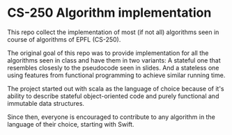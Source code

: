 CS-250 Algorithm implementation
===============================

This repo collect the implementation of most (if not all) algorithms seen in course of
algorithms of EPFL (CS-250).

The original goal of this repo was to provide implementation for all the algorithms seen in class and have them in two variants: A stateful one that resembles closesly to the pseudocode seen in slides. And a stateless one using features from functional programming to achieve similar running time.

The project started out with scala as the language of choice because of it's ability to describe stateful object-oriented code and purely functional and immutable data structures.

Since then, everyone is encouraged to contribute to any algorithm in the language of their choice, starting with Swift.

